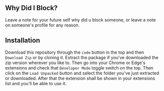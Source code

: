 ## Why Did I Block?
Leave a note for your future self why did u block someone, or leave a note on someone's profile for any reason.

## Installation
Download this repository through the `code` button in the top and then `Download Zip` or by cloning it.
Extract the package if you've downloaded the zip version wherever you like to. Then go into your Chrome or Edge's extensions and check that `Developer Mode` toggle switch on the top. Then click on the `Load Unpacked` button and select the folder you've just extracted or downloaded. After that the extension shall be shown in your extensions list and you'll be able to use it.